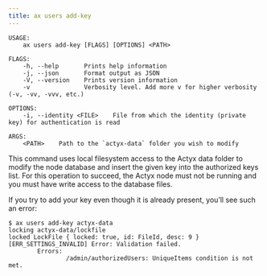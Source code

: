 ```yaml
---
title: ax users add-key
---
```


```text title="Add a key to a locally running Actyx node"
USAGE:
    ax users add-key [FLAGS] [OPTIONS] <PATH>

FLAGS:
    -h, --help       Prints help information
    -j, --json       Format output as JSON
    -V, --version    Prints version information
    -v               Verbosity level. Add more v for higher verbosity (-v, -vv, -vvv, etc.)

OPTIONS:
    -i, --identity <FILE>    File from which the identity (private key) for authentication is read

ARGS:
    <PATH>    Path to the `actyx-data` folder you wish to modify
```

This command uses local filesystem access to the Actyx data folder to modify the node database and insert the given key into the authorized keys list.
For this operation to succeed, the Actyx node must not be running and you must have write access to the database files.

If you try to add your key even though it is already present, you’ll see such an error:

```text title="Adding a key again"
$ ax users add-key actyx-data
locking actyx-data/lockfile
locked LockFile { locked: true, id: FileId, desc: 9 }
[ERR_SETTINGS_INVALID] Error: Validation failed.
        Errors:
                /admin/authorizedUsers: UniqueItems condition is not met.
```
